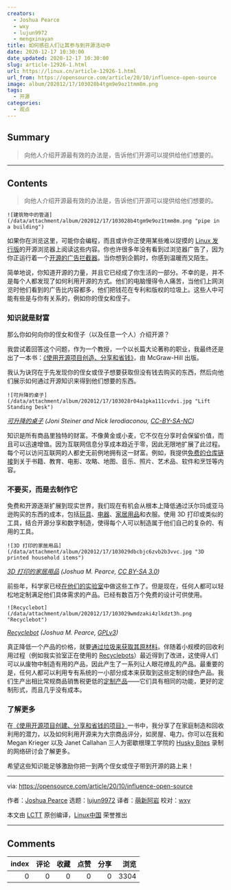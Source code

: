 ```yaml
---
creators:
  - Joshua Pearce
  - wxy
  - lujun9972
  - mengxinayan
title: 如何感召人们让其参与到开源活动中
date: 2020-12-17 10:30:00
date_updated: 2020-12-17 10:30:00
slug: article-12926-1.html
url: https://linux.cn/article-12926-1.html
url_from: https://opensource.com/article/20/10/influence-open-source
image: album/202012/17/103028b4tgm9e9oz1tmm8m.png
tags:
  - 开源
categories:
  - 观点
---
```


## Summary

> 向他人介绍开源最有效的办法是，告诉他们开源可以提供给他们想要的。

***

<!-- more -->

## Contents

> 
> 向他人介绍开源最有效的办法是，告诉他们开源可以提供给他们想要的。
> 
> 
> 

`![建筑物中的管道](/data/attachment/album/202012/17/103028b4tgm9e9oz1tmm8m.png "pipe in a building")`

如果你在浏览这里，可能你会编程，而且或许你正使用某些难以捉摸的 [Linux 发行版](https://distrowatch.com/)的开源浏览器上阅读这些内容。你也许很多年没有看到过浏览器广告了，因为你正运行着一个[开源的广告拦截器](https://opensource.com/article/20/4/ad-blockers)。当你想到企鹅时，你感到温暖而又陌生。

简单地说，你知道开源的力量，并且它已经成了你生活的一部分。不幸的是，并不是每个人都发现了如何利用开源的方式。他们的电脑慢得令人痛苦，当他们上网浏览时他们看到的广告比内容都多，他们把钱花在专利和版权的垃圾上。这些人中可能有些是与你有关系的，例如你的侄女和侄子。

### 知识就是财富

那么你如何向你的侄女和侄子（以及任意一个人）介绍开源？

我尝试着回答这个问题，作为一个教授，一个以长篇大论著称的职业，我最终还是出了一本书：[《使用开源项目创造、分享和省钱》](https://www.appropedia.org/Create,_Share,_and_Save_Money_Using_Open-Source_Projects)，由 McGraw-Hill 出版。

我认为诀窍在于先发现你的侄女或侄子想要获取但没有钱去购买的东西，然后向他们展示如何通过开源知识来得到他们想要的东西。

`![可升降的桌子](/data/attachment/album/202012/17/103028r04a1pka111cvdvi.jpg "Lift Standing Desk")`

*[可升降的桌子](https://www.appropedia.org/File:Opendesk_furniture_lift-standing-desk.jpg) (Joni Steiner and Nick Ierodiaconou, [CC-BY-SA-NC](https://creativecommons.org/licenses/by-nc-sa/2.0/))*

知识是所有商品里独特的财富。不像黄金或小麦，它不仅在分享时会保留价值，而且可以迅速增值。因为互联网信息分享成本趋近于零，因此无限地扩展了此过程。每个可以访问互联网的人都史无前例地拥有这一财富。例如，我提供[免费的仓库链接](https://www.appropedia.org/Create,_Share,_and_Save_Money_Using_Open-Source_Projects)到关于书籍、教育、电影、攻略、地图、音乐、照片、艺术品、软件和烹饪等内容。

### 不要买，而是去制作它

免费和开源逐渐扩展到现实世界，我们现在有机会从根本上降低通过沃尔玛或亚马逊购买的东西的成本，包括[玩具](http://www.mdpi.com/2227-7080/5/3/45)、[电器](https://doi.org/10.3390/inventions3030064)、[家居用品](https://www.mdpi.com/2227-7080/5/1/7)和衣服。使用 3D 打印或类似的工具，结合开源分享和数字制造，使得每个人可以制造属于他们自己的复杂的、有用的工具。

`![3D 打印的家居用品](/data/attachment/album/202012/17/103029dbcbjc6zvb2b3vvc.jpg "3D printed household items")`

*[3D 打印的家居用品](https://www.appropedia.org/File:3dprinted_household.JPG) (Joshua M. Pearce, [CC BY-SA 3.0](https://creativecommons.org/licenses/by-sa/3.0/))*

前些年，科学家已经[在他们的实验室](https://opensource.com/article/20/10/open-source-hardware-savings)中做这些工作了。但是现在，任何人都可以轻松地定制满足他们具体需求的产品。已经有数百万个免费的设计可供使用。

`![Recyclebot](/data/attachment/album/202012/17/103029wmdzaki4zlkdzt3h.png "Recyclebot")`

*[Recyclebot](https://www.appropedia.org/File:Recyclebotrep.png) (Joshua M. Pearce, [GPLv3](https://www.gnu.org/licenses/gpl-3.0.html))*

真正降低一个产品的价格，就要[通过垃圾来获取其原材料](https://www.academia.edu/34738483/Tightening_the_Loop_on_the_Circular_Economy_Coupled_Distributed_Recycling_and_Manufacturing_with_Recyclebot_and_RepRap_3-D_Printing)。伴随着小规模的回收利用过程（例如我实验室正在使用的 [Recyclebots](https://www.appropedia.org/Recyclebot)）最近得到了改进，这使得人们可以从废物中制造有用的产品，因此产生了一系列让人眼花缭乱的产品。最重要的是，任何人都可以利用专有系统的一小部分成本来获取到这些定制的绿色产品。我们生产出相比常规商品销售税更低的[定制产品](https://opensource.com/article/17/3/how-to-create-consumer-goods-open-hardware)——它们具有相同的功能，更好的定制形式，而且几乎没有成本。

### 了解更多

在[《使用开源项目创建、分享和省钱的项目》](https://www.appropedia.org/Create,_Share,_and_Save_Money_Using_Open-Source_Projects)一书中，我分享了在家庭制造和回收利用的潜力，以及如何利用开源来为大宗商品评分，如房屋、电力。你可以在我和 Megan Krieger 以及 Janet Callahan 三人为密歇根理工学院的 [Husky Bites](https://www.facebook.com/Michigan-Tech-College-of-Engineering-109353424030003/videos/husky-bites-presents-special-guest-joshua-m-pearce/2669023713361207/) 录制的网络研讨会了解更多。

希望这些知识能足够激励你把一到两个侄女或侄子带到开源的路上来！

---

via: <https://opensource.com/article/20/10/influence-open-source>

作者：[Joshua Pearce](https://opensource.com/users/jmpearce) 选题：[lujun9972](https://github.com/lujun9972) 译者：[萌新阿岩](https://github.com/mengxinayan) 校对：[wxy](https://github.com/wxy)

本文由 [LCTT](https://github.com/LCTT/TranslateProject) 原创编译，[Linux中国](https://linux.cn/) 荣誉推出

***

## Comments


|   index |   评论 |   收藏 |   点赞 |   分享 |   浏览 |
|--------:|-------:|-------:|-------:|-------:|-------:|
|       0 |      0 |      0 |      0 |      0 |   3304 |
